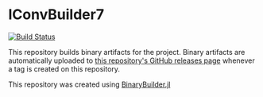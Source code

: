 # IConvBuilder7

[![Build Status](https://travis-ci.org/Keno/IConvBuilder7.svg?branch=master)](https://travis-ci.org/Keno/IConvBuilder7)

This repository builds binary artifacts for the  project. Binary artifacts are automatically uploaded to
[this repository's GitHub releases page](https://github.com/Keno/IConvBuilder7/releases) whenever a tag is created
on this repository.

This repository was created using [BinaryBuilder.jl](https://github.com/JuliaPackaging/BinaryBuilder.jl)
